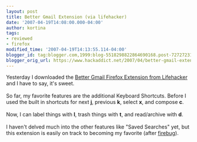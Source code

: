 ```yaml
---
layout: post
title: Better Gmail Extension (via lifehacker)
date: '2007-04-19T14:08:00.000-04:00'
author: kortina
tags:
- reviewed
- firefox
modified_time: '2007-04-19T14:13:55.114-04:00'
blogger_id: tag:blogger.com,1999:blog-5518298822864690168.post-7272723135759411148
blogger_orig_url: https://www.hackaddict.net/2007/04/better-gmail-extension-via-lifehacker.html
---
```


Yesterday I downloaded the <a href="http://lifehacker.com/software/gmail/lifehacker-code-better-gmail-firefox-extension-251923.php">Better Gmail Firefox Extension from Lifehacker</a> and I have to say, it's sweet.<br /><br />So far, my favorite features are the additional Keyboard Shortcuts.  Before I used the built in shortcuts for next <b>j</b>, previous <b>k</b>, select <b>x</b>, and compose <b>c</b>.<br /><br />Now, I can label things with <b>l</b>, trash things with <b>t</b>, and read/archive with <b>d</b>.<br /><br />I haven't delved much into the other features like "Saved Searches" yet, but this extension is easily on track to becoming my favorite (after <a href="http://getfirebug.com">firebug</a>).